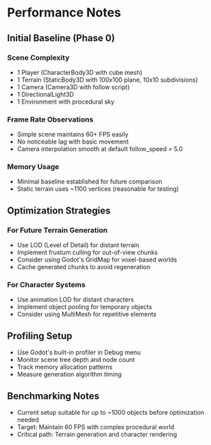 # Performance Notes

## Initial Baseline (Phase 0)

### Scene Complexity
- 1 Player (CharacterBody3D with cube mesh)
- 1 Terrain (StaticBody3D with 100x100 plane, 10x10 subdivisions)
- 1 Camera (Camera3D with follow script)
- 1 DirectionalLight3D
- 1 Environment with procedural sky

### Frame Rate Observations
- Simple scene maintains 60+ FPS easily
- No noticeable lag with basic movement
- Camera interpolation smooth at default follow_speed = 5.0

### Memory Usage
- Minimal baseline established for future comparison
- Static terrain uses ~1100 vertices (reasonable for testing)

## Optimization Strategies

### For Future Terrain Generation
- Use LOD (Level of Detail) for distant terrain
- Implement frustum culling for out-of-view chunks
- Consider using Godot's GridMap for voxel-based worlds
- Cache generated chunks to avoid regeneration

### For Character Systems
- Use animation LOD for distant characters
- Implement object pooling for temporary objects
- Consider using MultiMesh for repetitive elements

## Profiling Setup
- Use Godot's built-in profiler in Debug menu
- Monitor scene tree depth and node count
- Track memory allocation patterns
- Measure generation algorithm timing

## Benchmarking Notes
- Current setup suitable for up to ~1000 objects before optimization needed
- Target: Maintain 60 FPS with complex procedural world
- Critical path: Terrain generation and character rendering
